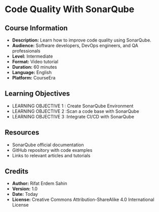 # Code Quality With SonarQube

## Course Information
- **Description:** Learn how to improve code quality using SonarQube.
- **Audience:** Software developers, DevOps engineers, and QA professionals
- **Level:** Intermediate
- **Format:** Video tutorial
- **Duration:** 60 minutes
- **Language:** English
- **Platform:** CourseEra

## Learning Objectives
- LEARNING OBJECTIVE 1 : Create SonarQube Environment
- LEARNING OBJECTIVE 2 :Scan a code base with SonarQube
- LEARNING OBJECTIVE 3 :Integrate CI/CD with SonarQube

## Resources
- SonarQube official documentation
- GitHub repository with code examples
- Links to relevant articles and tutorials

## Credits
- **Author:** Rifat Erdem Sahin
- **Version:** 1.0
- **Date:** Today
- **License:** Creative Commons Attribution-ShareAlike 4.0 International License
